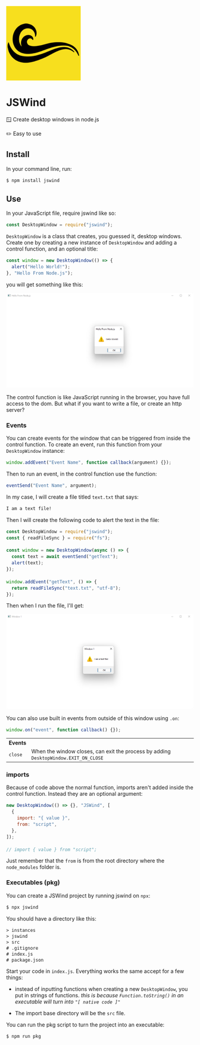 <img src="assets/jswind.png" width="200"/>

# JSWind

🪟 Create desktop windows in node.js

✏️ Easy to use

## Install

In your command line, run:

```bash
$ npm install jswind
```

## Use

In your JavaScript file, require jswind like so:

```js
const DesktopWindow = require("jswind");
```

`DesktopWindow` is a class that creates, you guessed it, desktop windows. Create one by creating a new instance of `DesktopWindow` and adding a control function, and an optional title:

```js
const window = new DesktopWindow(() => {
  alert("Hello World!");
}, "Hello From Node.js");
```

you will get something like this:

<img src="assets/example1.png" />

The control function is like JavaScript running in the browser, you have full access to the dom. But what if you want to write a file, or create an http server?

### Events

You can create events for the window that can be triggered from inside the control function. To create an event, run this function from your `DesktopWindow` instance:

```js
window.addEvent("Event Name", function callback(argument) {});
```

Then to run an event, in the control function use the function:

```js
eventSend("Event Name", argument);
```

In my case, I will create a file titled `text.txt` that says:

```txt
I am a text file!
```

Then I will create the following code to alert the text in the file:

```js
const DesktopWindow = require("jswind");
const { readFileSync } = require("fs");

const window = new DesktopWindow(async () => {
  const text = await eventSend("getText");
  alert(text);
});

window.addEvent("getText", () => {
  return readFileSync("text.txt", "utf-8");
});
```

Then when I run the file, I'll get:

<img src="assets/example2.png" />

You can also use built in events from outside of this window using `.on`:

```js
window.on("event", function callback() {});
```

<table>
  <tr>
    <th>Events</th>
  </tr>
  <tr>
    <td><code>close</code></td>
    <td>When the window closes, can exit the process by adding <code>DesktopWindow.EXIT_ON_CLOSE</code></td>
  </tr>
</table>

### imports

Because of code above the normal function, imports aren't added inside the control function. Instead they are an optional argument:

```js
new DesktopWindow(() => {}, "JSWind", [
  {
    import: "{ value }",
    from: "script",
  },
]);

// import { value } from "script";
```

Just remember that the `from` is from the root directory where the `node_modules` folder is.

### Executables (pkg)

You can create a JSWind project by running jswind on `npx`:

```bash
$ npx jswind
```

You should have a directory like this:

```
> instances
> jswind
> src
# .gitignore
# index.js
# package.json
```

Start your code in `index.js`. Everything works the same accept for a few things:

- instead of inputting functions when creating a new `DesktopWindow`, you put in strings of functions. _this is because `Function.toString()` in an executable will turn into `"[ native code ]"`_

- The import base directory will be the `src` file.

You can run the pkg script to turn the project into an executable:

```bash
$ npm run pkg
```
